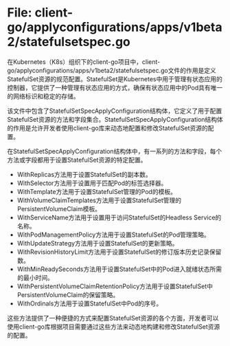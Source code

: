 # File: client-go/applyconfigurations/apps/v1beta2/statefulsetspec.go

在Kubernetes（K8s）组织下的client-go项目中，client-go/applyconfigurations/apps/v1beta2/statefulsetspec.go文件的作用是定义StatefulSet资源的规范配置。StatefulSet是Kubernetes中用于管理有状态应用的控制器，它提供了一种管理有状态应用的方式，确保有状态应用中的Pod具有唯一的网络标识和稳定的存储。

该文件中包含了StatefulSetSpecApplyConfiguration结构体，它定义了用于配置StatefulSet资源的方法和字段集合。StatefulSetSpecApplyConfiguration结构体的作用是允许开发者使用client-go库来动态地配置和修改StatefulSet资源的配置。

在StatefulSetSpecApplyConfiguration结构体中，有一系列的方法和字段，每个方法或字段都用于设置StatefulSet资源的特定配置。

- WithReplicas方法用于设置StatefulSet的副本数。
- WithSelector方法用于设置用于匹配Pod的标签选择器。
- WithTemplate方法用于设置StatefulSet管理的Pod的模板。
- WithVolumeClaimTemplates方法用于设置StatefulSet管理的PersistentVolumeClaim模板。
- WithServiceName方法用于设置用于访问StatefulSet的Headless Service的名称。
- WithPodManagementPolicy方法用于设置StatefulSet的Pod管理策略。
- WithUpdateStrategy方法用于设置StatefulSet的更新策略。
- WithRevisionHistoryLimit方法用于设置StatefulSet的修订版本历史记录保留数。
- WithMinReadySeconds方法用于设置StatefulSet中的Pod进入就绪状态所需的最小时间。
- WithPersistentVolumeClaimRetentionPolicy方法用于设置StatefulSet中PersistentVolumeClaim的保留策略。
- WithOrdinals方法用于设置StatefulSet中Pod的序号。

这些方法提供了一种便捷的方式来配置StatefulSet资源的各个方面，开发者可以使用client-go库根据项目需要通过这些方法来动态地构建和修改StatefulSet资源的配置。

